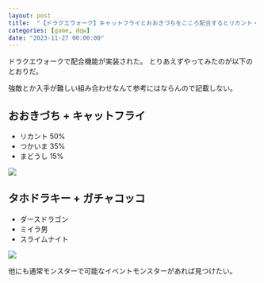 ```yaml
---
layout: post
title:  "【ドラクエウォーク】キャットフライとおおきづちをこころ配合するとリカント・まどうし・つかいまのどれかが手に入る"
categories: [game, dqw]
date: "2023-11-27 00:00:00"
---
```


ドラクエウォークで配合機能が実装された。
とりあえずやってみたのが以下のとおりだ。

強敵とか入手が難しい組み合わせなんて参考にはならんので記載しない。

## おおきづち + キャットフライ

- リカント 50%
- つかいま 35%
- まどうし 15%


<div class="trim">
  <div class="trim__item">
    <a href="{{ site.url }}/assets/images/2023-11-27-report/02-22-35.png">
      <img class="one" src="{{ site.url }}/assets/thumbnail/2023-11-27-report/02-22-35.png">
    </a>
  </div>
</div>


## タホドラキー + ガチャコッコ

- ダースドラゴン
- ミイラ男
- スライムナイト


<div class="trim">
  <div class="trim__item">
    <a href="{{ site.url }}/assets/images/2023-11-27-report/02-23-22.png">
      <img class="one" src="{{ site.url }}/assets/thumbnail/2023-11-27-report/02-23-22.png">
    </a>
  </div>
</div>


他にも通常モンスターで可能なイベントモンスターがあれば見つけたい。
